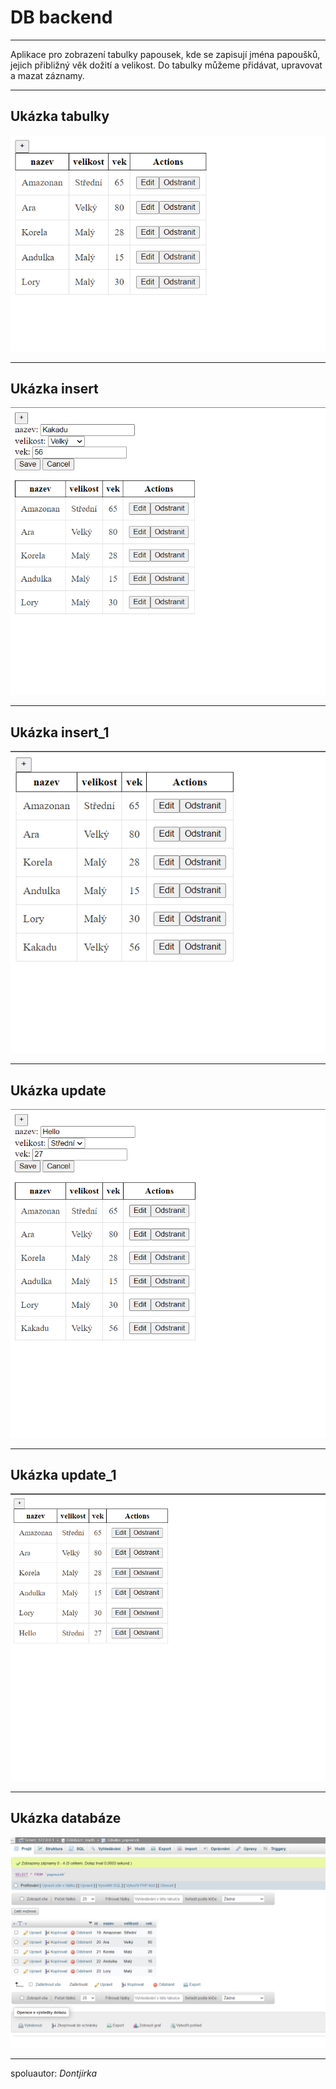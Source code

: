 # DB backend 
___

Aplikace pro zobrazení tabulky papousek, kde se zapisují jména papoušků, jejich přibližný věk dožití a velikost. Do tabulky můžeme přidávat, upravovat a mazat záznamy.

___
## Ukázka tabulky
![](https://github.com/MelliPelli/Homework/blob/master/pap/img/tabulka.png)

___
## Ukázka insert
![](https://github.com/MelliPelli/Homework/blob/master/pap/img/insert.png)

___
## Ukázka insert_1
![](https://github.com/MelliPelli/Homework/blob/master/pap/img/insert_1.png)

___
## Ukázka update
![](https://github.com/MelliPelli/Homework/blob/master/pap/img/update.png)

___
## Ukázka update_1
![](https://github.com/MelliPelli/Homework/blob/master/pap/img/update_1.png)

___
## Ukázka databáze
![](https://github.com/MelliPelli/Homework/blob/master/pap/img/database.png)

___
spoluautor: *Dontjirka*
